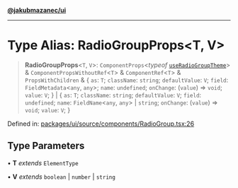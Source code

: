 [**@jakubmazanec/ui**](../README.md)

---

# Type Alias: RadioGroupProps\<T, V\>

> **RadioGroupProps**\<`T`, `V`\>: `ComponentProps`\<_typeof_
> [`useRadioGroupTheme`](../functions/useRadioGroupTheme.md)\> & `ComponentPropsWithoutRef`\<`T`\> &
> `ComponentRef`\<`T`\> & `PropsWithChildren` & \{ `as`: `T`; `className`: `string`; `defaultValue`:
> `V`; `field`: `FieldMetadata`\<`any`, `any`\>; `name`: `undefined`; `onChange`: (`value`) =>
> `void`; `value`: `V`; \} \| \{ `as`: `T`; `className`: `string`; `defaultValue`: `V`; `field`:
> `undefined`; `name`: `FieldName`\<`any`, `any`\> \| `string`; `onChange`: (`value`) => `void`;
> `value`: `V`; \}

Defined in:
[packages/ui/source/components/RadioGroup.tsx:26](https://github.com/jakubmazanec/tools/blob/dcfb3b06be051bf99e23e7e35174b07af0f0fddd/packages/ui/source/components/RadioGroup.tsx#L26)

## Type Parameters

• **T** _extends_ `ElementType`

• **V** _extends_ `boolean` \| `number` \| `string`
